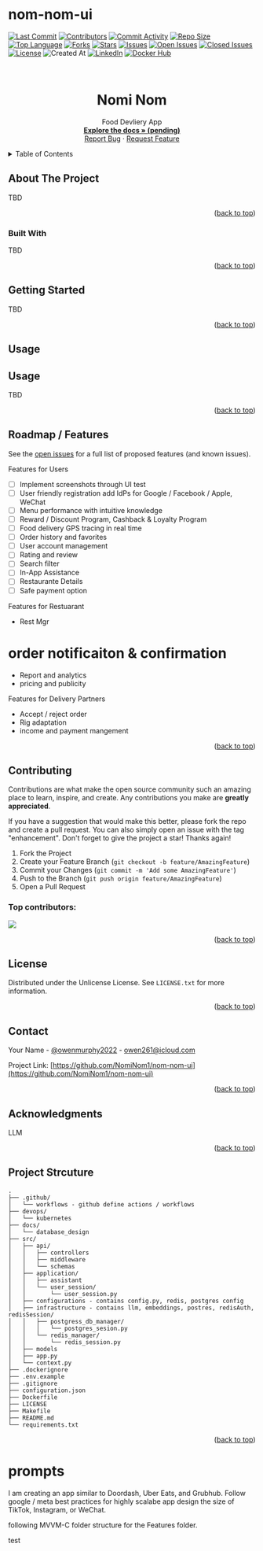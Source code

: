 # nom-nom-ui

[![Last Commit](https://img.shields.io/github/last-commit/NomiNom1/nom-nom-ui?style=for-the-badge)](https://github.com/NomiNom1/nom-nom-ui/main)
[![Contributors](https://img.shields.io/github/contributors/NomiNom1/nom-nom-ui?style=for-the-badge)](https://github.com/NomiNom1/nom-nom-ui/graphs/contributors)
[![Commit Activity](https://img.shields.io/github/commit-activity/y/NomiNom1/nom-nom-ui?style=for-the-badge)](https://github.com/NomiNom1/nom-nom-ui/graphs/commit-activity)
[![Repo Size](https://img.shields.io/github/repo-size/NomiNom1/nom-nom-ui?style=for-the-badge)](https://github.com/NomiNom1/nom-nom-ui)
[![Top Language](https://img.shields.io/github/languages/top/NomiNom1/nom-nom-ui?style=for-the-badge)](https://github.com/NomiNom1/nom-nom-ui/search?l=YOUR_TOP_LANGUAGE)
[![Forks](https://img.shields.io/github/forks/NomiNom1/nom-nom-ui?style=for-the-badge)](https://github.com/NomiNom1/nom-nom-ui/network/members)
[![Stars](https://img.shields.io/github/stars/NomiNom1/nom-nom-ui?style=for-the-badge)](https://github.com/NomiNom1/nom-nom-ui/stargazers)
[![Issues](https://img.shields.io/github/issues/NomiNom1/nom-nom-ui?style=for-the-badge)](https://github.com/NomiNom1/nom-nom-ui/issues)
[![Open Issues](https://img.shields.io/github/issues-raw/NomiNom1/nom-nom-ui?state=open&style=for-the-badge)](https://github.com/NomiNom1/nom-nom-ui/issues)
[![Closed Issues](https://img.shields.io/github/issues-closed-raw/NomiNom1/nom-nom-ui?style=for-the-badge)](https://github.com/NomiNom1/nom-nom-ui/issues?q=is%3Aclosed)
[![License](https://img.shields.io/github/license/NomiNom1/nom-nom-ui?style=for-the-badge)](https://github.com/NomiNom1/nom-nom-ui/blob/master/LICENSE)
![Created At](https://img.shields.io/github/created-at/NomiNom1/nom-nom-ui?style=for-the-badge
)
[![LinkedIn](https://img.shields.io/badge/linkedin-%230077B5.svg?style=for-the-badge&logo=linkedin&logoColor=white)](https://www.linkedin.com/in/owenmurphy2022/)
[![Docker Hub](https://img.shields.io/badge/Docker-Hub-blue?logo=docker&style=for-the-badge)](https://hub.docker.com/repository/docker/owenmurphy2022v1/conversational-faiss-rag-api)

<!-- Improved compatibility of back to top link: See: https://github.com/NomiNom1/nom-nom-ui/pull/73 -->
<a id="readme-top"></a>


<!-- PROJECT LOGO -->
<br />
<div align="center">

  <h1 align="center">Nomi Nom</h1>

  <p align="center">
    Food Devliery App
    <br />
    <a href="https://github.com/NomiNom1/nom-nom-ui"><strong>Explore the docs » (pending)</strong></a>
    <br />
    <a href="https://github.com/NomiNom1/nom-nom-ui/issues/new?labels=bug&template=bug-report---.md">Report Bug</a>
    &middot;
    <a href="https://github.com/NomiNom1/nom-nom-ui/issues/new?labels=enhancement&template=feature-request---.md">Request Feature</a>
  </p>
</div>



<!-- TABLE OF CONTENTS -->
<details>
  <summary>Table of Contents</summary>
  <ol>
    <li>
      <a href="#about-the-project">About The Project</a>
      <ul>
        <li><a href="#built-with">Built With</a></li>
      </ul>
    </li>
    <li>
      <a href="#getting-started">Getting Started</a>
      <ul>
        <li><a href="#prerequisites">Prerequisites</a></li>
        <li><a href="#installation">Installation</a></li>
      </ul>
    </li>
    <li><a href="#usage">Usage</a></li>
    <li><a href="#roadmap">Roadmap</a></li>
    <li><a href="#contributing">Contributing</a></li>
    <li><a href="#license">License</a></li>
    <li><a href="#contact">Contact</a></li>
    <li><a href="#acknowledgments">Acknowledgments</a></li>
  </ol>
</details>



<!-- ABOUT THE PROJECT -->
## About The Project

TBD

<p align="right">(<a href="#readme-top">back to top</a>)</p>



### Built With

TBD

<p align="right">(<a href="#readme-top">back to top</a>)</p>



## Getting Started
TBD

<p align="right">(<a href="#readme-top">back to top</a>)</p>



## Usage

## Usage

TBD


<p align="right">(<a href="#readme-top">back to top</a>)</p>



## Roadmap / Features

See the [open issues](https://github.com/NomiNom1/nom-nom-ui/issues) for a full list of proposed features (and known issues).

Features for Users
* [ ] Implement screenshots through UI test
* [ ] User friendly registration add IdPs for Google / Facebook / Apple, WeChat
* [ ] Menu performance with intuitive knowledge
* [ ] Reward / Discount Program, Cashback & Loyalty Program
* [ ] Food delivery GPS tracing in real time
* [ ] Order history and favorites
* [ ] User account management
* [ ] Rating and review
* [ ] Search filter
* [ ] In-App Assistance
* [ ] Restaurante Details
* [ ] Safe payment option

Features for Restuarant
* Rest Mgr
# order notificaiton & confirmation
* Report and analytics
* pricing and publicity

Features for Delivery Partners
* Accept / reject order
* Rig adaptation
* income and payment mangement

<p align="right">(<a href="#readme-top">back to top</a>)</p>



## Contributing

Contributions are what make the open source community such an amazing place to learn, inspire, and create. Any contributions you make are **greatly appreciated**.

If you have a suggestion that would make this better, please fork the repo and create a pull request. You can also simply open an issue with the tag "enhancement".
Don't forget to give the project a star! Thanks again!

1. Fork the Project
2. Create your Feature Branch (`git checkout -b feature/AmazingFeature`)
3. Commit your Changes (`git commit -m 'Add some AmazingFeature'`)
4. Push to the Branch (`git push origin feature/AmazingFeature`)
5. Open a Pull Request

### Top contributors:

<a href="https://github.com/NomiNom1/nom-nom-ui/graphs/contributors">
  <img src="https://contrib.rocks/image?repo=NomiNom1/nom-nom-ui" />
</a>

<p align="right">(<a href="#readme-top">back to top</a>)</p>



## License

Distributed under the Unlicense License. See `LICENSE.txt` for more information.

<p align="right">(<a href="#readme-top">back to top</a>)</p>



## Contact

Your Name - [@owenmurphy2022](https://x.com/owenmurphy2022) - owen261@icloud.com

Project Link: [https://github.com/NomiNom1/nom-nom-ui](https://github.com/NomiNom1/nom-nom-ui)

<p align="right">(<a href="#readme-top">back to top</a>)</p>



## Acknowledgments

LLM

<p align="right">(<a href="#readme-top">back to top</a>)</p>

## Project Strcuture

```
.
├── .github/
│   └── workflows - github define actions / workflows
├── devops/
│   └── kubernetes
├── docs/
│   └── database_design
├── src/
│   ├── api/
│   │   ├── controllers
│   │   ├── middleware
│   │   └── schemas
│   ├── application/
│   │   ├── assistant
│   │   └── user_session/
│   │       └── user_session.py
│   ├── configurations - contains config.py, redis, postgres config
│   ├── infrastructure - contains llm, embeddings, postres, redisAuth, redisSession/
│   │   ├── postgress_db_manager/
│   │   │   └── postgres_sesion.py
│   │   └── redis_manager/
│   │       └── redis_session.py
│   ├── models
│   ├── app.py
│   └── context.py
├── .dockerignore
├── .env.example
├── .gitignore
├── configuration.json
├── Dockerfile
├── LICENSE
├── Makefile
├── README.md
└── requirements.txt
```

<p align="right">(<a href="#readme-top">back to top</a>)</p>



# prompts
I am creating an app similar to Doordash, Uber Eats, and Grubhub. Follow google / meta best practices for highly scalabe app design the size of TikTok, Instagram, or WeChat.

following MVVM-C folder structure for the Features folder.

test